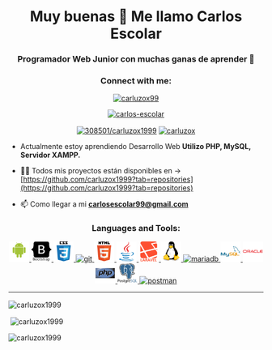 <h1 align="center">Muy buenas 👋 Me llamo Carlos Escolar</h1>
<h3 align="center">Programador Web Junior con muchas ganas de aprender 🤘</h3>

<h3 align="center">Connect with me:</h3>
<p align="center"> <a href="https://twitter.com/carluzox99" target="blank"><img src="https://img.shields.io/twitter/follow/carluzox99?logo=twitter&style=for-the-badge" alt="carluzox99" /></a> </p>
<p align="center" dir="auto"> <a href="https://linkedin.com/in/carlos-escolar/" rel="nofollow"><img src="https://camo.githubusercontent.com/de79f40e37c339588bad3a6e076735d646a3e039cd498e98a328b8d4d48cd227/68747470733a2f2f696d672e736869656c64732e696f2f62616467652f4c696e6b6564496e2d3333334234423f7374796c653d666f722d7468652d6261646765266c6f676f3d6c696e6b6564696e266c6f676f436f6c6f723d7768697465" alt="carlos-escolar" data-canonical-src="https://img.shields.io/badge/LinkedIn-333B4B?style=for-the-badge&amp;logo=linkedin&amp;logoColor=white" style="max-width: 100%;"> </a> </p>
<p align="center">
<a href="https://es.stackoverflow.com/users/308501/carluzox1999" target="blank"><img align="center" src="https://raw.githubusercontent.com/rahuldkjain/github-profile-readme-generator/master/src/images/icons/Social/stack-overflow.svg" alt="308501/carluzox1999" height="30" width="40" /></a>
<a href="https://instagram.com/carluzox" target="blank"><img align="center" src="https://raw.githubusercontent.com/rahuldkjain/github-profile-readme-generator/master/src/images/icons/Social/instagram.svg" alt="carluzox" height="30" width="40" /></a>
</p>

- Actualmente estoy aprendiendo Desarrollo Web **Utilizo PHP, MySQL, Servidor XAMPP.**

- 👨‍💻 Todos mis proyectos están disponibles en -> [https://github.com/carluzox1999?tab=repositories](https://github.com/carluzox1999?tab=repositories)

- 📫 Como llegar a mi **carlosescolar99@gmail.com**


<h3 align="center">Languages and Tools:</h3>
<p align="center"> <a href="https://developer.android.com" target="_blank" rel="noreferrer"> <img src="https://raw.githubusercontent.com/devicons/devicon/master/icons/android/android-original-wordmark.svg" alt="android" width="40" height="40"/> </a> <a href="https://getbootstrap.com" target="_blank" rel="noreferrer"> <img src="https://raw.githubusercontent.com/devicons/devicon/master/icons/bootstrap/bootstrap-plain-wordmark.svg" alt="bootstrap" width="40" height="40"/> </a> <a href="https://www.w3schools.com/css/" target="_blank" rel="noreferrer"> <img src="https://raw.githubusercontent.com/devicons/devicon/master/icons/css3/css3-original-wordmark.svg" alt="css3" width="40" height="40"/> </a> <a href="https://git-scm.com/" target="_blank" rel="noreferrer"> <img src="https://www.vectorlogo.zone/logos/git-scm/git-scm-icon.svg" alt="git" width="40" height="40"/> </a> <a href="https://www.w3.org/html/" target="_blank" rel="noreferrer"> <img src="https://raw.githubusercontent.com/devicons/devicon/master/icons/html5/html5-original-wordmark.svg" alt="html5" width="40" height="40"/> </a> <a href="https://www.java.com" target="_blank" rel="noreferrer"> <img src="https://raw.githubusercontent.com/devicons/devicon/master/icons/java/java-original.svg" alt="java" width="40" height="40"/> </a> <a href="https://laravel.com/" target="_blank" rel="noreferrer"> <img src="https://raw.githubusercontent.com/devicons/devicon/master/icons/laravel/laravel-plain-wordmark.svg" alt="laravel" width="40" height="40"/> </a> <a href="https://www.linux.org/" target="_blank" rel="noreferrer"> <img src="https://raw.githubusercontent.com/devicons/devicon/master/icons/linux/linux-original.svg" alt="linux" width="40" height="40"/> </a> <a href="https://mariadb.org/" target="_blank" rel="noreferrer"> <img src="https://www.vectorlogo.zone/logos/mariadb/mariadb-icon.svg" alt="mariadb" width="40" height="40"/> </a> <a href="https://www.mysql.com/" target="_blank" rel="noreferrer"> <img src="https://raw.githubusercontent.com/devicons/devicon/master/icons/mysql/mysql-original-wordmark.svg" alt="mysql" width="40" height="40"/> </a> <a href="https://www.oracle.com/" target="_blank" rel="noreferrer"> <img src="https://raw.githubusercontent.com/devicons/devicon/master/icons/oracle/oracle-original.svg" alt="oracle" width="40" height="40"/> </a> <a href="https://www.php.net" target="_blank" rel="noreferrer"> <img src="https://raw.githubusercontent.com/devicons/devicon/master/icons/php/php-original.svg" alt="php" width="40" height="40"/> </a> <a href="https://www.postgresql.org" target="_blank" rel="noreferrer"> <img src="https://raw.githubusercontent.com/devicons/devicon/master/icons/postgresql/postgresql-original-wordmark.svg" alt="postgresql" width="40" height="40"/> </a> <a href="https://postman.com" target="_blank" rel="noreferrer"> <img src="https://www.vectorlogo.zone/logos/getpostman/getpostman-icon.svg" alt="postman" width="40" height="40"/> </a> </p>
<hr>
<p><img align="center" src="https://github-readme-stats.vercel.app/api/top-langs?username=carluzox1999&show_icons=true&theme=merko&locale=en&layout=compact" alt="carluzox1999" /></p>

<p>&nbsp;<img align="center" src="https://github-readme-stats.vercel.app/api?username=carluzox1999&show_icons=true&theme=merko&locale=en" alt="carluzox1999" /></p>

<p><img align="center" src="https://github-readme-streak-stats.herokuapp.com/?user=carluzox1999&theme=dark" alt="carluzox1999" /></p>
